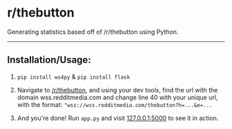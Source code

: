# r/thebutton
Generating statistics based off of /r/thebutton using Python.

---
## Installation/Usage:
1) `pip install ws4py` & `pip install flask`

2) Navigate to [/r/thebutton](http://reddit.com/r/thebutton), and using your dev tools,
find the url with the domain wss.redditmedia.com and change line 40 with your unique url,
with the format: `"wss://wss.redditmedia.com/thebutton?h=...&e=...`

3) And you're done! Run `app.py` and visit [127.0.0.1:5000](http://127.0.0.1:5000) to see it in action.


